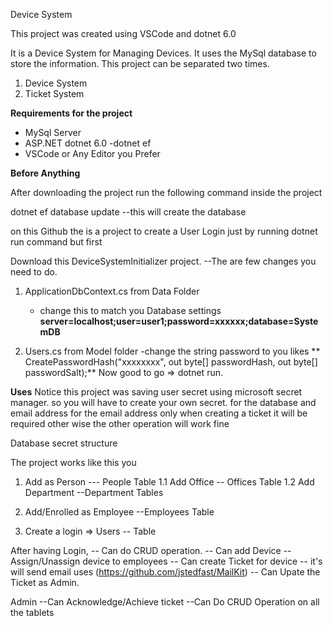 Device System

This project was created using VSCode and dotnet 6.0

It is a Device System for Managing Devices. It uses the MySql database to store the information. This project can be separated two times.

1. Device System
2. Ticket System

**Requirements for the project**

- MySql Server
- ASP.NET dotnet 6.0
	-dotnet ef
- VSCode or Any Editor you Prefer

**Before Anything**

After downloading the project run the following command inside the project 

dotnet ef database update --this will create the database

on this Github the is a project to create a User Login just by running dotnet run command but first

Download this DeviceSystemInitializer project.
--The are few changes you need to do.
1. ApplicationDbContext.cs from Data Folder
	- change this to match you Database settings
	**server=localhost;user=user1;password=xxxxxx;database=SystemDB**
	
2. Users.cs from Model folder 
	-change the string password to you likes
	** CreatePasswordHash("xxxxxxxx", out byte[] passwordHash, out byte[] passwordSalt);**
Now good to go => dotnet run.

**Uses**
Notice this project was saving user secret using microsoft secret manager.
so you will have to create your own secret. for the database and email address
for the email address only when creating a ticket it will be required other wise the other operation will work fine

Database secret structure


The project works like this you
1. Add as Person --- People Table
	1.1 Add Office -- Offices Table
	1.2 Add Department --Department Tables

2. Add/Enrolled as Employee --Employees Table
3. Create a login => Users -- Table 

After having Login, 
-- Can do CRUD operation.
-- Can add Device
-- Assign/Unassign device to employees
-- Can create Ticket for device -- it's will send email
	uses (https://github.com/jstedfast/MailKit)
-- Can Upate the Ticket as Admin.

Admin
--Can Acknowledge/Achieve ticket
--Can Do CRUD Operation on all the tablets
